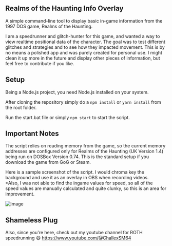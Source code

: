## Realms of the Haunting Info Overlay
A simple command-line tool to display basic in-game information from the 1997 DOS game, Realms of the Haunting.  

I am a speedrunner and glitch-hunter for this game, and wanted a way to view realtime positional data of the character. The goal was to test different glitches and strategies and to see how they impacted movement. This is by no means a polished app and was purely created for personal use. I might clean it up more in the future and display other pieces of information, but feel free to contribute if you like.  

## Setup
Being a Node.js project, you need Node.js installed on your system.  

After cloning the repository simply do a ```npm install``` or ```yarn install``` from the root folder.  

Run the start.bat file or simply ```npm start``` to start the script.

## Important Notes
The script relies on reading memory from the game, so the current memory addresses are configured only for Realms of the Haunting (UK Version 1.4) being run on DOSBox Version 0.74. This is the standard setup if you download the game from GoG or Steam.

Here is a sample screenshot of the script. I would chroma key the background and use it as an overlay in OBS when recording videos.  
*Also, I was not able to find the ingame values for speed, so all of the speed values are manually calculated and quite clunky, so this is an area for improvement.  

![image](https://user-images.githubusercontent.com/65693071/213622154-bf6bef61-99aa-428c-9628-7e9c30dab374.png)

## Shameless Plug
Also, since you're here, check out my youtube channel for ROTH speedrunning 😄 https://www.youtube.com/@ChallexSM64
